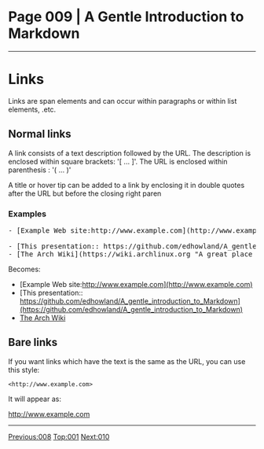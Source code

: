 # Page 009 | A Gentle Introduction to Markdown
***

# Links

Links are span elements and can occur within paragraphs or within list elements, .etc.

## Normal links

A link consists of a text description followed by the URL. The description
is enclosed within square brackets: '[ ... ]'. The URL is enclosed within
parenthesis : '( ... )'

A title or hover tip can be added to a link by enclosing it in double
quotes after the URL but before the closing right paren

### Examples

<pre>
- [Example Web site:http://www.example.com](http://www.example.com)

- [This presentation:: https://github.com/edhowland/A_gentle_introduction_to_Markdown](https://github.com/edhowland/A_gentle_introduction_to_Markdown)
- [The Arch Wiki](https://wiki.archlinux.org "A great place for Linux information")
</pre>


Becomes:



- [Example Web site:http://www.example.com](http://www.example.com)
- [This presentation:: https://github.com/edhowland/A_gentle_introduction_to_Markdown](https://github.com/edhowland/A_gentle_introduction_to_Markdown)
- [The Arch Wiki](https://wiki.archlinux.org "A great place for Linux information")

## Bare links

If you want links which have the text is the same as the URL, you can use this style:

```
<http://www.example.com>
```

It will appear as:

<http://www.example.com>

***

[Previous:008](008-nested_lists.md) [Top:001](001-intro_bio.md) [Next:010](010-code_blocks.html)
